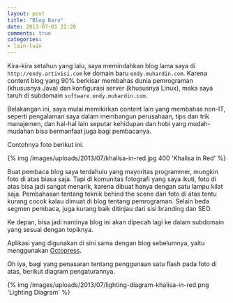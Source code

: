 ```yaml
---
layout: post
title: "Blog Baru"
date: 2013-07-01 22:28
comments: true
categories: 
- lain-lain
---
```


Kira-kira setahun yang lalu, saya memindahkan blog lama saya di `http://endy.artivisi.com`
ke domain baru `endy.muhardin.com`. Karena content blog yang 90% 
berkisar membahas dunia pemrograman (khususnya Java) dan konfigurasi server (khususnya Linux),
maka saya taruh di subdomain `software.endy.muhardin.com`.

Belakangan ini, saya mulai memikirkan content lain yang membahas non-IT, 
seperti pengalaman saya dalam membangun perusahaan, tips dan trik manajemen, 
dan hal-hal lain seputar kehidupan dan hobi yang mudah-mudahan bisa bermanfaat juga bagi pembacanya.

<!--more-->

Contohnya foto berikut ini.

{% img /images/uploads/2013/07/khalisa-in-red.jpg 400 'Khalisa in Red' %}

Buat pembaca blog saya terdahulu yang mayoritas programmer, mungkin foto di atas biasa saja.
Tapi di komunitas fotografi yang saya ikuti, foto di atas bisa jadi sangat menarik, 
karena dibuat hanya dengan satu lampu kilat saja. 
Pembahasan tentang teknik behind the scene dari foto di atas tentu kurang cocok 
kalau dimuat di blog tentang pemrograman. Selain beda segmen pembaca, 
juga kurang baik ditinjau dari sisi branding dan SEO.

Ke depan, bisa jadi nantinya blog ini akan dipecah lagi ke dalam subdomain yang sesuai dengan topiknya.

Aplikasi yang digunakan di sini sama dengan blog sebelumnya, yaitu menggunakan [Octopress](http://octopress.org).

Oh iya, bagi yang penasaran tentang penggunaan satu flash pada foto di atas, berikut diagram pengaturannya.

{% img /images/uploads/2013/07/lighting-diagram-khalisa-in-red.png 'Lighting Diagram' %}
